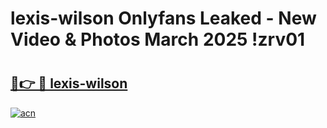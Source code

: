 # lexis-wilson Onlyfans Leaked - New Video & Photos March 2025 !zrv01

# <h2><a href="https://x6cs5a.iuczelnia.edu.pl?title=lexis-wilson&ref=zrv01">🔗👉 🔴 lexis-wilson</a></h2>

[![acn](https://github.com/user-attachments/assets/0f9c940e-d8b0-45ae-aac7-cd30a18b3e1c)](https://x6cs5a.iuczelnia.edu.pl?title=lexis-wilson&ref=zrv01)

